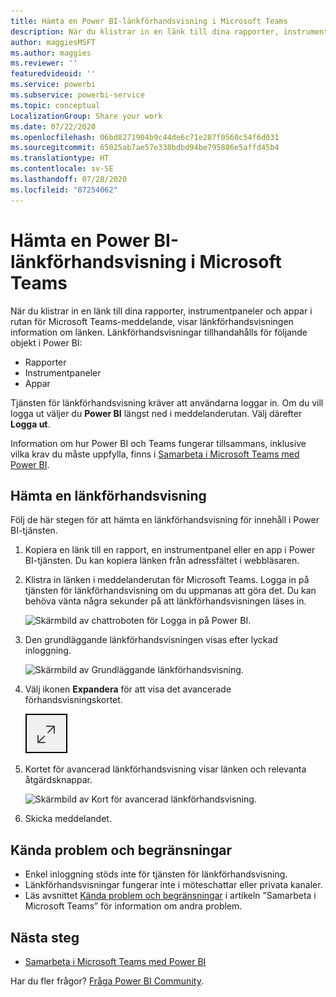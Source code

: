 ```yaml
---
title: Hämta en Power BI-länkförhandsvisning i Microsoft Teams
description: När du klistrar in en länk till dina rapporter, instrumentpaneler och appar i rutan för Microsoft Teams-meddelande, visar länkförhandsvisningen information om länken.
author: maggiesMSFT
ms.author: maggies
ms.reviewer: ''
featuredvideoid: ''
ms.service: powerbi
ms.subservice: powerbi-service
ms.topic: conceptual
LocalizationGroup: Share your work
ms.date: 07/22/2020
ms.openlocfilehash: 06bd8271904b9c44de6c71e287f0560c54f6d031
ms.sourcegitcommit: 65025ab7ae57e338bdbd94be795886e5affd45b4
ms.translationtype: HT
ms.contentlocale: sv-SE
ms.lasthandoff: 07/28/2020
ms.locfileid: "87254062"
---
```

# <a name="get-a-power-bi-link-preview-in-microsoft-teams"></a>Hämta en Power BI-länkförhandsvisning i Microsoft Teams

När du klistrar in en länk till dina rapporter, instrumentpaneler och appar i rutan för Microsoft Teams-meddelande, visar länkförhandsvisningen information om länken. Länkförhandsvisningar tillhandahålls för följande objekt i Power BI:

- Rapporter
- Instrumentpaneler
- Appar

Tjänsten för länkförhandsvisning kräver att användarna loggar in. Om du vill logga ut väljer du **Power BI** längst ned i meddelanderutan. Välj därefter **Logga ut**.

Information om hur Power BI och Teams fungerar tillsammans, inklusive vilka krav du måste uppfylla, finns i [Samarbeta i Microsoft Teams med Power BI](service-collaborate-microsoft-teams.md).

## <a name="get-a-link-preview"></a>Hämta en länkförhandsvisning

Följ de här stegen för att hämta en länkförhandsvisning för innehåll i Power BI-tjänsten.

1. Kopiera en länk till en rapport, en instrumentpanel eller en app i Power BI-tjänsten. Du kan kopiera länken från adressfältet i webbläsaren.

1. Klistra in länken i meddelanderutan för Microsoft Teams. Logga in på tjänsten för länkförhandsvisning om du uppmanas att göra det. Du kan behöva vänta några sekunder på att länkförhandsvisningen läses in.

    ![Skärmbild av chattroboten för Logga in på Power BI.](media/service-teams-link-preview/service-teams-link-preview-sign-in-needed.png)

1. Den grundläggande länkförhandsvisningen visas efter lyckad inloggning.

    ![Skärmbild av Grundläggande länkförhandsvisning.](media/service-teams-link-preview/service-teams-link-preview-basic.png)

1. Välj ikonen **Expandera** för att visa det avancerade förhandsvisningskortet.

    ![Skärmbild av ikonen Expandera.](media/service-teams-link-preview/service-teams-link-preview-expand-icon.png)

1. Kortet för avancerad länkförhandsvisning visar länken och relevanta åtgärdsknappar.

    ![Skärmbild av Kort för avancerad länkförhandsvisning.](media/service-teams-link-preview/service-teams-link-preview-nice-card.png)

1. Skicka meddelandet.

## <a name="known-issues-and-limitations"></a>Kända problem och begränsningar

- Enkel inloggning stöds inte för tjänsten för länkförhandsvisning.
- Länkförhandsvisningar fungerar inte i möteschattar eller privata kanaler.
- Läs avsnittet [Kända problem och begränsningar](service-collaborate-microsoft-teams.md#known-issues-and-limitations) i artikeln ”Samarbeta i Microsoft Teams” för information om andra problem.

## <a name="next-steps"></a>Nästa steg

- [Samarbeta i Microsoft Teams med Power BI](service-collaborate-microsoft-teams.md)

Har du fler frågor? [Fråga Power BI Community](https://community.powerbi.com/).
